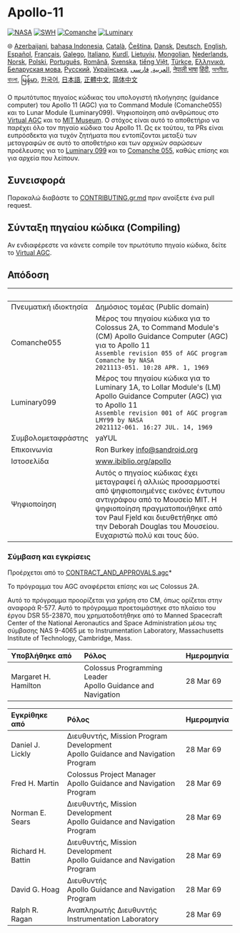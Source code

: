 # Apollo-11

[![NASA][1]][2]
[![SWH]][SWH_URL]
[![Comanche]][ComancheMilestone]
[![Luminary]][LuminaryMilestone]

🌐
[Azerbaijani][AZ],
[bahasa Indonesia][ID],
[Català][CA],
[Čeština][CZ],
[Dansk][DA],
[Deutsch][DE],
[English][EN],
[Español][ES],
[Français][FR],
[Galego][GL],
[Italiano][IT],
[Kurdî][KU],
[Lietuvių][LT],
[Mongolian][MN],
[Nederlands][NL],
[Norsk][NO],
[Polski][PL],
[Português][PT_BR],
[Română][RO],
[Svenska][SV],
[tiếng Việt][VI],
[Türkçe][TR],
[Ελληνικά][GR],
[Беларуская мова][BE],
[Русский][RU],
[Українська][UK],
[العربية][AR],
[فارسی][FA],
[नेपाली भाषा][NE]
[हिंदी][HI_IN],
[অসমীয়া][AS_IN],
[বাংলা][BD_BN],
[မြန်မာ][MM],
[한국어][KO_KR],
[日本語][JA],
[正體中文][ZH_TW],
[简体中文][ZH_CN]

[AR]:README.ar.md
[AS_IN]:README.as_in.md
[AZ]:README.az.md
[BD_BN]:README.bd_bn.md
[BE]:README.be.md
[CA]:README.ca.md
[CZ]:README.cz.md
[DA]:README.da.md
[DE]:README.de.md
[EN]:../README.md
[ES]:README.es.md
[FA]:README.fa.md
[FR]:README.fr.md
[GL]:README.gl.md
[GR]:README.gr.md
[HI_IN]:README.hi_in.md
[ID]:README.id.md
[IT]:README.it.md
[JA]:README.ja.md
[KO_KR]:README.ko_kr.md
[KU]:README.ku.md
[LT]:README.lt.md
[MM]:README.mm.md
[MN]:README.mn.md
[NE]:README.ne.md
[NL]:README.nl.md
[NO]:README.no.md
[PL]:README.pl.md
[PT_BR]:README.pt_br.md
[RO]:README.ro.md
[RU]:README.ru.md
[SV]:README.sv.md
[TR]:README.tr.md
[UK]:README.uk.md
[VI]:README.vi.md
[ZH_CN]:README.zh_cn.md
[ZH_TW]:README.zh_tw.md

Ο πρωτότυπος πηγαίος κώδικας του υπολογιστή πλοήγησης (guidance computer) του Apollo 11 (AGC) για το Command Module (Comanche055) και το Lunar Module (Luminary099). Ψηφιοποίηση από ανθρώπους στο [Virtual AGC][3] και το [MIT Museum][4]. Ο στόχος είναι αυτό το αποθετήριο να παρέχει όλο τον πηγαίο κώδικα του Apollo 11. Ως εκ τούτου, τα PRs είναι ευπρόσδεκτα για τυχόν ζητήματα που εντοπίζονται μεταξύ των μεταγραφών σε αυτό το αποθετήριο και των αρχικών σαρώσεων προέλευσης για το [Luminary 099][5] και το [Comanche 055][6], καθώς επίσης και για αρχεία που λείπουν.

## Συνεισφορά

Παρακαλώ διαβάστε το [CONTRIBUTING.gr.md][7] πριν ανοίξετε ένα pull request.

## Σύνταξη πηγαίου κώδικα (Compiling)

Αν ενδιαφέρεστε να κάνετε compile τον πρωτότυπο πηγαίο κώδικα, δείτε το [Virtual AGC][8].

## Απόδοση

&nbsp;                | &nbsp;
:-------------        | :-----
Πνευματική ιδιοκτησία | Δημόσιος τομέας (Public domain)
Comanche055           | Μέρος του πηγαίου κώδικα για το Colossus 2A, το Command Module's (CM) Apollo Guidance Computer (AGC) για το Apollo 11<br>`Assemble revision 055 of AGC program Comanche by NASA`<br>`2021113-051. 10:28 APR. 1, 1969`
Luminary099           | Μέρος του πηγαίου κώδικα για το Luminary 1A, το Lollar Module's (LM) Apollo Guidance Computer (AGC) για το Apollo 11<br>`Assemble revision 001 of AGC program LMY99 by NASA`<br>`2021112-061. 16:27 JUL. 14, 1969`
Συμβολομεταφράστης    | yaYUL
Επικοινωνία           | Ron Burkey <info@sandroid.org>
Ιστοσελίδα            | www.ibiblio.org/apollo
Ψηφιοποίηση           | Αυτός ο πηγαίος κώδικας έχει μεταγραφεί ή αλλιώς προσαρμοστεί από ψηφιοποιημένες εικόνες έντυπου αντιγράφου από το Μουσείο MIT. Η ψηφιοποίηση πραγματοποιήθηκε από τον Paul Fjeld και διευθετήθηκε από την Deborah Douglas του Μουσείου. Ευχαριστώ πολύ και τους δύο.

### Σύμβαση και εγκρίσεις

Προέρχεται από το [CONTRACT_AND_APPROVALS.agc]*

Το πρόγραμμα του AGC αναφέρεται επίσης και ως Colossus 2A.

Αυτό το πρόγραμμα προορίζεται για χρήση στο CM, όπως ορίζεται στην αναφορά R-577. Αυτό το πρόγραμμα προετοιμάστηκε στο πλαίσιο του έργου DSR 55-23870, που χρηματοδοτήθηκε από το Manned Spacecraft Center of the National Aeronautics and Space Administration μέσω της σύμβασης NAS 9-4065 με το Instrumentation Laboratory, Massachusetts Institute of Technology, Cambridge, Mass.

Υποβλήθηκε από       | Ρόλος | Ημερομηνία
:------------------- | :--- | :---
Margaret H. Hamilton | Colossus Programming Leader<br>Apollo Guidance and Navigation | 28 Mar 69

Εγκρίθηκε από     | Ρόλος | Ημερομηνία
:---------------- | :--- | :---
Daniel J. Lickly  | Διευθυντής, Mission Program Development<br>Apollo Guidance and Navigation Program | 28 Mar 69
Fred H. Martin    | Colossus Project Manager<br>Apollo Guidance and Navigation Program | 28 Mar 69
Norman E. Sears   | Διευθυντής, Mission Development<br>Apollo Guidance and Navigation Program | 28 Mar 69
Richard H. Battin | Διευθυντής, Mission Development<br>Apollo Guidance and Navigation Program | 28 Mar 69
David G. Hoag     | Διευθυντής<br>Apollo Guidance and Navigation Program | 28 Mar 69
Ralph R. Ragan    | Αναπληρωτής Διευθυντής<br>Instrumentation Laboratory | 28 Mar 69

[CONTRACT_AND_APPROVALS.agc]:https://github.com/chrislgarry/Apollo-11/blob/master/Comanche055/CONTRACT_AND_APPROVALS.agc
[1]:https://flat.badgen.net/badge/NASA/Mission%20Overview/0B3D91
[2]:https://www.nasa.gov/mission_pages/apollo/missions/apollo11.html
[3]:http://www.ibiblio.org/apollo/
[4]:http://web.mit.edu/museum/
[5]:http://www.ibiblio.org/apollo/ScansForConversion/Luminary099/
[6]:http://www.ibiblio.org/apollo/ScansForConversion/Comanche055/
[7]:https://github.com/chrislgarry/Apollo-11/blob/master/Translations/CONTRIBUTING.gr.md
[8]:https://github.com/rburkey2005/virtualagc
[SWH]:https://flat.badgen.net/badge/Software%20Heritage/Archive/0B3D91
[SWH_URL]:https://archive.softwareheritage.org/browse/origin/https://github.com/chrislgarry/Apollo-11/
[Comanche]:https://flat.badgen.net/github/milestones/chrislgarry/Apollo-11/1
[ComancheMilestone]:https://github.com/chrislgarry/Apollo-11/milestone/1
[Luminary]:https://flat.badgen.net/github/milestones/chrislgarry/Apollo-11/2
[LuminaryMilestone]:https://github.com/chrislgarry/Apollo-11/milestone/2
